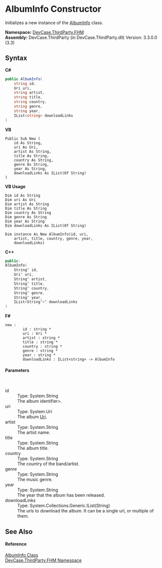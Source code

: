 # AlbumInfo Constructor 
 

Initializes a new instance of the <a href="T_DevCase_ThirdParty_FHM_AlbumInfo">AlbumInfo</a> class.

**Namespace:**&nbsp;<a href="N_DevCase_ThirdParty_FHM">DevCase.ThirdParty.FHM</a><br />**Assembly:**&nbsp;DevCase.ThirdParty (in DevCase.ThirdParty.dll) Version: 3.3.0.0 (3.3)

## Syntax

**C#**<br />
``` C#
public AlbumInfo(
	string id,
	Uri uri,
	string artist,
	string title,
	string country,
	string genre,
	string year,
	IList<string> downloadLinks
)
```

**VB**<br />
``` VB
Public Sub New ( 
	id As String,
	uri As Uri,
	artist As String,
	title As String,
	country As String,
	genre As String,
	year As String,
	downloadLinks As IList(Of String)
)
```

**VB Usage**<br />
``` VB Usage
Dim id As String
Dim uri As Uri
Dim artist As String
Dim title As String
Dim country As String
Dim genre As String
Dim year As String
Dim downloadLinks As IList(Of String)

Dim instance As New AlbumInfo(id, uri, 
	artist, title, country, genre, year, 
	downloadLinks)
```

**C++**<br />
``` C++
public:
AlbumInfo(
	String^ id, 
	Uri^ uri, 
	String^ artist, 
	String^ title, 
	String^ country, 
	String^ genre, 
	String^ year, 
	IList<String^>^ downloadLinks
)
```

**F#**<br />
``` F#
new : 
        id : string * 
        uri : Uri * 
        artist : string * 
        title : string * 
        country : string * 
        genre : string * 
        year : string * 
        downloadLinks : IList<string> -> AlbumInfo
```


#### Parameters
&nbsp;<dl><dt>id</dt><dd>Type: System.String<br />The album identifier>.</dd><dt>uri</dt><dd>Type: System.Uri<br />The album <a href="P_DevCase_ThirdParty_FHM_AlbumInfo_Uri">Uri</a>.</dd><dt>artist</dt><dd>Type: System.String<br />The artist name.</dd><dt>title</dt><dd>Type: System.String<br />The album title.</dd><dt>country</dt><dd>Type: System.String<br />The country of the band/artist.</dd><dt>genre</dt><dd>Type: System.String<br />The music genre.</dd><dt>year</dt><dd>Type: System.String<br />The year that the album has been released.</dd><dt>downloadLinks</dt><dd>Type: System.Collections.Generic.IList(String)<br />The urls to download the album. It can be a single url, or multiple of them.</dd></dl>

## See Also


#### Reference
<a href="T_DevCase_ThirdParty_FHM_AlbumInfo">AlbumInfo Class</a><br /><a href="N_DevCase_ThirdParty_FHM">DevCase.ThirdParty.FHM Namespace</a><br />